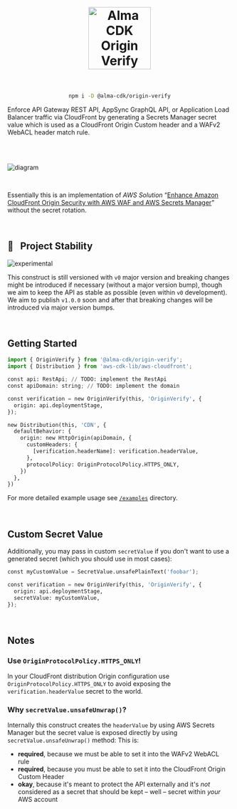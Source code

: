 <div align="center">
	<br/>
	<br/>
  <h1>
	<img height="140" src="assets/alma-cdk-origin-verify.svg" alt="Alma CDK Origin Verify" />
  <br/>
  <br/>
  </h1>

```sh
npm i -D @alma-cdk/origin-verify
```

  <div align="left">

Enforce API Gateway REST API, AppSync GraphQL API, or Application Load Balancer traffic via CloudFront by generating a Secrets Manager secret value which is used as a CloudFront Origin Custom header and a WAFv2 WebACL header match rule.

  </div>
  <br/>
</div><br/>

![diagram](assets/diagram.svg)

<br/>

Essentially this is an implementation of *AWS Solution* “[Enhance Amazon CloudFront Origin Security with AWS WAF and AWS Secrets Manager](https://aws.amazon.com/blogs/security/how-to-enhance-amazon-cloudfront-origin-security-with-aws-waf-and-aws-secrets-manager/)” without the secret rotation.

<br/>

## 🚧   Project Stability

![experimental](https://img.shields.io/badge/stability-experimental-yellow)

This construct is still versioned with `v0` major version and breaking changes might be introduced if necessary (without a major version bump), though we aim to keep the API as stable as possible (even within `v0` development). We aim to publish `v1.0.0` soon and after that breaking changes will be introduced via major version bumps.

<br/>

## Getting Started

```python
import { OriginVerify } from '@alma-cdk/origin-verify';
import { Distribution } from 'aws-cdk-lib/aws-cloudfront';
```

```python
const api: RestApi; // TODO: implement the RestApi
const apiDomain: string; // TODO: implement the domain

const verification = new OriginVerify(this, 'OriginVerify', {
  origin: api.deploymentStage,
});

new Distribution(this, 'CDN', {
  defaultBehavior: {
    origin: new HttpOrigin(apiDomain, {
      customHeaders: {
        [verification.headerName]: verification.headerValue,
      },
      protocolPolicy: OriginProtocolPolicy.HTTPS_ONLY,
    })
  },
})
```

For more detailed example usage see [`/examples`](https://github.com/alma-cdk/origin-verify/tree/main/examples/) directory.

<br/>

## Custom Secret Value

Additionally, you may pass in custom `secretValue` if you don't want to use a generated secret (which you should use in most cases):

```python
const myCustomValue = SecretValue.unsafePlainText('foobar');

const verification = new OriginVerify(this, 'OriginVerify', {
  origin: api.deploymentStage,
  secretValue: myCustomValue,
});
```

<br/>

## Notes

### Use `OriginProtocolPolicy.HTTPS_ONLY`!

In your CloudFront distribution Origin configuration use `OriginProtocolPolicy.HTTPS_ONLY` to avoid exposing the `verification.headerValue` secret to the world.

### Why `secretValue.unsafeUnwrap()`?

Internally this construct creates the `headerValue` by using AWS Secrets Manager but the secret value is exposed directly by using `secretValue.unsafeUnwrap()` method: This is:

* **required**, because we must be able to set it into the WAFv2 WebACL rule
* **required**, because you must be able to set it into the CloudFront Origin Custom Header
* **okay**, because it's meant to protect the API externally and it's *not* considered as a secret that should be kept – well – secret within *your* AWS account
